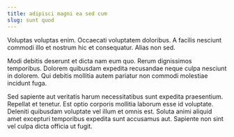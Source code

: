 ```yaml
---
title: adipisci magni ea sed cum
slug: sunt quod
---
```


Voluptas voluptas enim. Occaecati voluptatem doloribus. A facilis nesciunt commodi illo et nostrum hic et consequatur. Alias non sed.

Modi debitis deserunt et dicta nam eum quo. Rerum dignissimos temporibus. Dolorem quibusdam expedita recusandae neque culpa nesciunt in dolorem. Qui debitis mollitia autem pariatur non commodi molestiae incidunt fuga.

Sed sapiente aut veritatis harum necessitatibus sunt expedita praesentium. Repellat et tenetur. Est optio corporis mollitia laborum esse id voluptate. Deleniti quibusdam voluptate vel illum et omnis est. Soluta animi aliquid amet excepturi temporibus expedita sunt accusamus aut. Sapiente non sint vel culpa dicta officia ut fugit.
